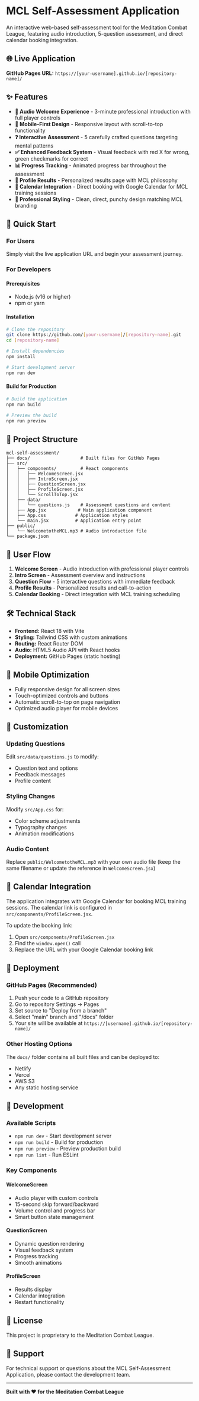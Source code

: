 # MCL Self-Assessment Application

An interactive web-based self-assessment tool for the Meditation Combat League, featuring audio introduction, 5-question assessment, and direct calendar booking integration.

## 🌐 Live Application

**GitHub Pages URL:** `https://[your-username].github.io/[repository-name]/`

## ✨ Features

- **🎵 Audio Welcome Experience** - 3-minute professional introduction with full player controls
- **📱 Mobile-First Design** - Responsive layout with scroll-to-top functionality
- **❓ Interactive Assessment** - 5 carefully crafted questions targeting mental patterns
- **✅ Enhanced Feedback System** - Visual feedback with red X for wrong, green checkmarks for correct
- **📊 Progress Tracking** - Animated progress bar throughout the assessment
- **👤 Profile Results** - Personalized results page with MCL philosophy
- **📅 Calendar Integration** - Direct booking with Google Calendar for MCL training sessions
- **🎨 Professional Styling** - Clean, direct, punchy design matching MCL branding

## 🚀 Quick Start

### For Users
Simply visit the live application URL and begin your assessment journey.

### For Developers

#### Prerequisites
- Node.js (v16 or higher)
- npm or yarn

#### Installation
```bash
# Clone the repository
git clone https://github.com/[your-username]/[repository-name].git
cd [repository-name]

# Install dependencies
npm install

# Start development server
npm run dev
```

#### Build for Production
```bash
# Build the application
npm run build

# Preview the build
npm run preview
```

## 📁 Project Structure

```
mcl-self-assessment/
├── docs/                   # Built files for GitHub Pages
├── src/
│   ├── components/         # React components
│   │   ├── WelcomeScreen.jsx
│   │   ├── IntroScreen.jsx
│   │   ├── QuestionScreen.jsx
│   │   ├── ProfileScreen.jsx
│   │   └── ScrollToTop.jsx
│   ├── data/
│   │   └── questions.js    # Assessment questions and content
│   ├── App.jsx            # Main application component
│   ├── App.css           # Application styles
│   └── main.jsx          # Application entry point
├── public/
│   └── WelcometotheMCL.mp3 # Audio introduction file
└── package.json
```

## 🎯 User Flow

1. **Welcome Screen** - Audio introduction with professional player controls
2. **Intro Screen** - Assessment overview and instructions
3. **Question Flow** - 5 interactive questions with immediate feedback
4. **Profile Results** - Personalized results and call-to-action
5. **Calendar Booking** - Direct integration with MCL training scheduling

## 🛠 Technical Stack

- **Frontend:** React 18 with Vite
- **Styling:** Tailwind CSS with custom animations
- **Routing:** React Router DOM
- **Audio:** HTML5 Audio API with React hooks
- **Deployment:** GitHub Pages (static hosting)

## 📱 Mobile Optimization

- Fully responsive design for all screen sizes
- Touch-optimized controls and buttons
- Automatic scroll-to-top on page navigation
- Optimized audio player for mobile devices

## 🎨 Customization

### Updating Questions
Edit `src/data/questions.js` to modify:
- Question text and options
- Feedback messages
- Profile content

### Styling Changes
Modify `src/App.css` for:
- Color scheme adjustments
- Typography changes
- Animation modifications

### Audio Content
Replace `public/WelcometotheMCL.mp3` with your own audio file (keep the same filename or update the reference in `WelcomeScreen.jsx`)

## 📅 Calendar Integration

The application integrates with Google Calendar for booking MCL training sessions. The calendar link is configured in `src/components/ProfileScreen.jsx`.

To update the booking link:
1. Open `src/components/ProfileScreen.jsx`
2. Find the `window.open()` call
3. Replace the URL with your Google Calendar booking link

## 🚀 Deployment

### GitHub Pages (Recommended)
1. Push your code to a GitHub repository
2. Go to repository Settings → Pages
3. Set source to "Deploy from a branch"
4. Select "main" branch and "/docs" folder
5. Your site will be available at `https://[username].github.io/[repository-name]/`

### Other Hosting Options
The `docs/` folder contains all built files and can be deployed to:
- Netlify
- Vercel
- AWS S3
- Any static hosting service

## 🔧 Development

### Available Scripts
- `npm run dev` - Start development server
- `npm run build` - Build for production
- `npm run preview` - Preview production build
- `npm run lint` - Run ESLint

### Key Components

#### WelcomeScreen
- Audio player with custom controls
- 15-second skip forward/backward
- Volume control and progress bar
- Smart button state management

#### QuestionScreen
- Dynamic question rendering
- Visual feedback system
- Progress tracking
- Smooth animations

#### ProfileScreen
- Results display
- Calendar integration
- Restart functionality

## 📄 License

This project is proprietary to the Meditation Combat League.

## 🤝 Support

For technical support or questions about the MCL Self-Assessment Application, please contact the development team.

---

**Built with ❤️ for the Meditation Combat League**


